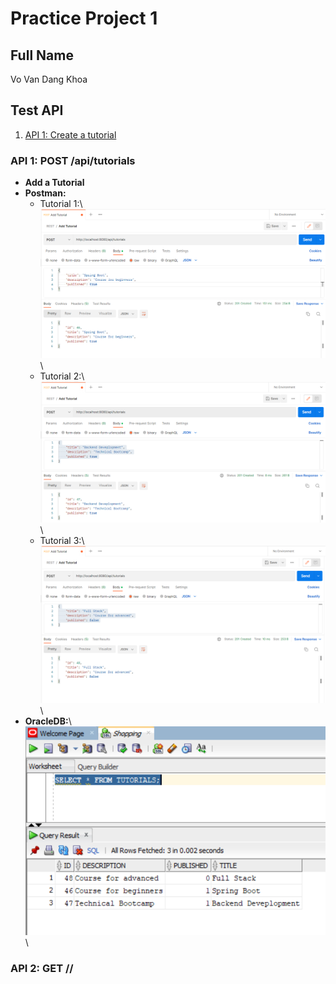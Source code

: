 # Practice Project 1

## Full Name
Vo Van Dang Khoa

## Test API
1. [API 1: Create a tutorial](#api-1)


### API 1: POST /api/tutorials
* **Add a Tutorial**
* **Postman:**
    * Tutorial 1:\\
![API 1A](https://github.com/khoavo13/project-1-practice/blob/main/result-image/API-1%20-%20Add%20Tutorial/1.PNG)\\
    * Tutorial 2:\\
![API 1B](https://github.com/khoavo13/project-1-practice/blob/main/result-image/API-1%20-%20Add%20Tutorial/2.PNG)\\
    * Tutorial 3:\\
![API 1C](https://github.com/khoavo13/project-1-practice/blob/main/result-image/API-1%20-%20Add%20Tutorial/3.PNG)\\
* **OracleDB:**\\
![API 1D](https://github.com/khoavo13/project-1-practice/blob/main/result-image/API-1%20-%20Add%20Tutorial/4.PNG)\\

### API 2: GET //